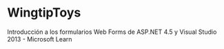 # WingtipToys
Introducción a los formularios Web Forms de ASP.NET 4.5 y Visual Studio 2013 - Microsoft Learn
